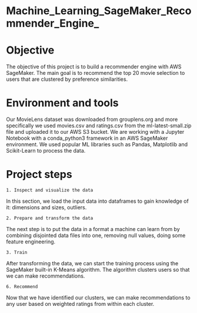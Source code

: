 # Machine_Learning_SageMaker_Recommender_Engine_

# Objective

The objective of this project is to build a recommender engine with AWS SageMaker. The main goal is to recommend the top 20 movie selection to users that are clustered by preference similarities.

# Environment and tools

Our MovieLens dataset was downloaded from grouplens.org and more specifically we used movies.csv and ratings.csv from the ml-latest-small.zip file and uploaded it to our AWS S3 bucket. We are working with a Jupyter Notebook with a conda_python3 framework in an AWS SageMaker environment. We used popular ML libraries such as Pandas, Matplotlib and Scikit-Learn to process the data.

# Project steps

	1. Inspect and visualize the data
	
In this section, we load the input data into dataframes to gain knowledge of it: dimensions and sizes, outliers.

	2. Prepare and transform the data

The next step is to put the data in a format a machine can learn from by combining disjointed data files into one, removing null values, doing some feature engineering.

	3. Train
	
After transforming the data, we can start the training process using the SageMaker built-in K-Means algorithm. The algorithm clusters users so that we can make recommendations. 

	6. Recommend
	
Now that we have identified our clusters, we can make recommendations to any user based on weighted ratings from within each cluster.
